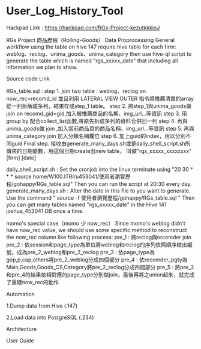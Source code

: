 # User_Log_History_Tool

Hackpad Link : https://hackpad.com/RGs-Project-kezutkkkioJ

RGs Project
商品歷程（Rolling-Goods）
Data Proprocessing
General workflow
using the table on hive 147 
require hive table for each firm:
weblog、reclog、unima_goods、unima_category
then use hive-ql script to generate the table which is named "rgs_xxxxx_date" that including all information we plan to show.

Source code Link 

RGs_table.sql : 
step 1. 
join two table : weblog、reclog on now_rec=recomd_id 並且利用 LATERAL VIEW OUTER 指令將推薦清單的array 從一列拆解成多列，結果存成step_1 table。
step 2.
將step_1與unima_goods做 join on recomd_gid=gid,加入被推薦商品的名稱、img_url...等資訊
step 3.
用group by 配合collect_list函數,將原先拆成多列的資料合併回一列
step 4.
再與unima_goods做 join ,加入當前商品頁的商品名稱、img_url...等資訊
step 5.
再與unima_category join 加入分類名稱欄位
step 6.
加上guid的index，用以分別不同guid
Final step.
接收由generate_many_days.sh或是daliy_shell_script.sh所傳來的日期變數，用這個日期create出new table，
叫做"rgs_xxxxx_xxxxxxxx"
[firm]     [date]


daliy_shell_script.sh :
Set the cronjob into the linux terminate using 
"20 30 * * * source home/W100.ITRI/u453041/使用者瀏覽歷程/gohappy/RGs_table.sql"
Then you can run the script at 20:30 every day.
generate_many_days.sh :
Alter the date in this file to you want to generate.
Use the command  " source -f  使用者瀏覽歷程/gohappy/RGs_table.sql "
Then you can get many tables named  "rgs_xxxxx_date" in the Hive 141 joshua_453041 DB once a time.


momo's special case（momo 少 now_rec）
Since momo's weblog didn't have now_rec value, we should use some specific method to reconstruct the now_rec column like following process:
pre_1 : 將reclog與recomder join
pre_2 : 依session和page_type為單位將weblog和reclog的序列依照順序做出編號，成為pre_2_weblog和pre_2_reclog
pre_3 : 依page_type為gop,p,cap,others將pre_2_weblog分成四個部分
pre_4 : 依recomder_pgty為Main,Goods,Goods_CS,Category將pre_2_reclog分成四個部分
pre_5 : 將pre_3和pre_4的結果依相對應的page_type分別做join，最後再將之union起來，就完成了重建now_rec的動作


Automation

1.Dump data from Hive (.147)


2.Load data into PostgreSQL (.234)


Architecture

User Guide

